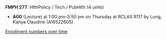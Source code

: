 **FMPH 277**: HlthPolicy / Tech / PubHlth (4 units)

- **A00** (Lecture) at 1:00 pm–3:50 pm on Thursday at RCLAS R117 by Long, Kanya Claudine (A16522605)

[Enrollment numbers over time](./FMPH277.tsv)
